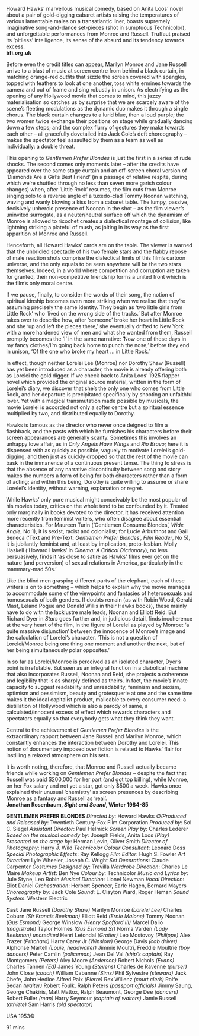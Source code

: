 
Howard Hawks’ marvellous musical comedy, based on Anita Loos’ novel about a pair of gold-digging cabaret artists raising the temperatures of various lamentable males on a transatlantic liner, boasts supremely imaginative song-and-dance set-pieces (shot in sumptuous Technicolor), and unforgettable performances from Monroe and Russell. Truffaut praised its ‘pitiless’ intelligence, its sense of the absurd and its tendency towards excess.<br>
**bfi.org.uk**

Before even the credit titles can appear, Marilyn Monroe and Jane Russell arrive to a blast of music at screen centre from behind a black curtain, in matching orange-red outfits that sizzle the screen covered with spangles, topped with feathers to look at one another, toss white ermines towards the camera and out of frame and sing robustly in unison. As electrifying as the opening of any Hollywood movie that comes to mind, this jazzy materialisation so catches us by surprise that we are scarcely aware of the scene’s fleeting modulations as the dynamic duo makes it through a single chorus. The black curtain changes to a lurid blue, then a loud purple; the two women twice exchange their positions on stage while gradually dancing down a few steps; and the complex flurry of gestures they make towards each other – all gracefully dovetailed into Jack Cole’s deft choreography – makes the spectator feel assaulted by them as a team as well as individually: a double threat.

This opening to _Gentlemen Prefer Blondes_ is just the first in a series of rude shocks. The second comes only moments later – after the credits have appeared over the same stage curtain and an off-screen choral version of ‘Diamonds Are a Girl’s Best Friend’ (in a passage of relative respite, during which we’re shuttled through no less than seven more garish colour changes) when, after ‘Little Rock’ resumes, the film cuts from Monroe singing solo to a reverse angle of a tuxedo-clad Tommy Noonan watching, waving and wanly blowing a kiss from a cabaret table. The lumpy, passive, decisively unheroic presence of Noonan in the shot – as the film viewer’s uninvited surrogate, as a neuter/neutral surface off which the dynamism of Monroe is allowed to ricochet creates a dialectical montage of collision, like lightning striking a plateful of mush, as jolting in its way as the first apparition of Monroe and Russell.

Henceforth, all Howard Hawks’ cards are on the table. The viewer is warned that the unbridled spectacle of his two female stars and the flabby repose of male reaction shots comprise the dialectical limits of this film’s cartoon universe, and the only equals to be seen anywhere will be the two stars themselves. Indeed, in a world where competition and corruption are taken for granted, their non-competitive friendship forms a united front which is the film’s only moral centre.

If we pause, finally, to consider the words of their song, the notion of spiritual kinship becomes even more striking when we realise that they’re assuming precisely the same identity. They begin as ‘two little girls from Little Rock’ who ‘lived on the wrong side of the tracks.’ But after Monroe takes over to describe how, after ‘someone’ broke her heart in Little Rock and she ‘up and left the pieces there,’ she eventually drifted to New York with a more hardened view of men and what she wanted from them, Russell promptly becomes the ‘I’ in the same narrative: ‘Now one of these days in my fancy clothes/I’m going back home to punch the nose,’ before they end in unison, ‘Of the one who broke my heart ... in Little Rock.’

In effect, though neither Lorelei Lee (Monroe) nor Dorothy Shaw (Russell) has yet been introduced as a character, the movie is already offering both as Lorelei the gold digger. If we check back to Anita Loos’ 1925 flapper novel which provided the original source material, written in the form of Lorelei’s diary, we discover that she’s the only one who comes from Little Rock, and her departure is precipitated specifically by shooting an unfaithful lover. Yet with a magical transmutation made possible by musicals, the movie Lorelei is accorded not only a softer centre but a spiritual essence multiplied by two, and distributed equally to Dorothy.

Hawks is famous as the director who never once deigned to film a flashback, and the pasts with which he furnishes his characters before their screen appearances are generally scanty. Sometimes this involves an unhappy love affair, as in _Only Angels Have Wings_ and _Rio Bravo_; here it is dispensed with as quickly as possible, vaguely to motivate Lorelei’s gold-digging, and then just as quickly dropped so that the rest of the movie can bask in the immanence of a continuous present tense. The thing to stress is that the absence of any narrative discontinuity between song and story makes the numbers a form of being for both characters rather than a form of acting; and within this being, Dorothy is quite willing to assume or share Lorelei’s identity, without warning, explanation or regret.

While Hawks’ only pure musical might conceivably be the most popular of his movies today, critics on the whole tend to be confounded by it. Treated only marginally in books devoted to the director, it has received attention more recently from feminist writers, who often disagree about essential characteristics. For Maureen Turin (‘Gentlemen Consume Blondes’, _Wide Angle_, No 1), it is sexist, racist and colonialist; for Lucie Arbuthnot and Gail Seneca (‘Text and Pre-Text: _Gentlemen Prefer Blondes_’, _Film Reader_, No 5), it is jubilantly feminist and, at least by implication, proto-lesbian. Molly Haskell (‘Howard Hawks’ in _Cinema: A Critical Dictionary_), no less persuasively, finds it ‘as close to satire as Hawks’ films ever get on the nature (and perversion) of sexual relations in America, particularly in the mammary-mad 50s.’

Like the blind men grasping different parts of the elephant, each of these writers is on to something – which helps to explain why the movie manages to accommodate some of the viewpoints and fantasies of heterosexuals and homosexuals of both genders. If doubts remain (as with Robin Wood, Gerald Mast, Leland Pogue and Donald Willis in their Hawks books), these mainly have to do with the lacklustre male leads, Noonan and Elliott Reid. But Richard Dyer in _Stars_ goes further and, in judicious detail, finds incoherence at the very heart of the film, in the figure of Lorelei as played by Monroe: ‘a quite massive disjunction’ between the innocence of Monroe’s image and the calculation of Lorelei’s character. ‘This is not a question of Lorelei/Monroe being one thing one moment and another the next, but of her being simultaneously polar opposites.’

In so far as Lorelei/Monroe is perceived as an isolated character, Dyer’s point is irrefutable. But seen as an integral function in a diabolical machine that also incorporates Russell, Noonan and Reid, she projects a coherence and legibility that is as sharply defined as theirs. In fact, the movie’s innate capacity to suggest readability and unreadability, feminism and sexism, optimism and pessimism, beauty and grotesquerie at one and the same time makes it the ideal capitalist product, malleable to every consumer need: a distillation of Hollywood which is also a parody of same, a calculated/innocent excess of effect which rewards characters and spectators equally so that everybody gets what they think they want.

Central to the achievement of _Gentlemen Prefer Blondes_ is the extraordinary rapport between Jane Russell and Marilyn Monroe, which constantly enhances the interaction between Dorothy and Lorelei. This notion of documentary imposed over fiction is related to Hawks’ flair for instilling a relaxed atmosphere on his sets.

It is worth noting, therefore, that Monroe and Russell actually became friends while working on _Gentlemen Prefer Blondes_ – despite the fact that Russell was paid $200,000 for her part (and got top billing), while Monroe, on her Fox salary and not yet a star, got only $500 a week. Hawks once explained their unusual ‘chemistry’ as screen presences by describing Monroe as a fantasy and Russell as ‘real’.<br>
**Jonathan Rosenbaum, _Sight and Sound_, Winter 1984-85**<br>



**GENTLEMEN PREFER BLONDES**
_Directed by_: Howard Hawks
_©/Produced and Released by_: Twentieth Century-Fox Film Corporation
_Produced by_: Sol C. Siegel
_Assistant Director_: Paul Helmick
_Screen Play by_: Charles Lederer
_Based on the musical comedy by_: Joseph Fields, Anita Loos
_[Play] Presented on the stage by_: Herman Levin, Oliver Smith
_Director of Photography_: Harry J. Wild
_Technicolor Colour Consultant_: Leonard Doss
_Special Photographic Effects_: Ray Kellogg
_Film Editor_: Hugh S. Fowler
_Art Direction_: Lyle Wheeler, Joseph C. Wright
_Set Decorations_: Claude Carpenter
_Costumes Designed by_: Travilla
_Wardrobe Direction_: Charles Le Maire
_Makeup Artist_: Ben Nye
_Colour by_: Technicolor
_Music and Lyrics by_: Jule Styne, Leo Robin
_Musical Direction_: Lionel Newman
_Vocal Direction_: Eliot Daniel
_Orchestration_: Herbert Spencer, Earle Hagen, Bernard Mayers
_Choreography by_: Jack Cole
_Sound_: E. Clayton Ward, Roger Heman
_Sound System_: Western Electric

**Cast**
Jane Russell _(Dorothy Shaw)_
Marilyn Monroe _(Lorelei Lee)_
Charles Coburn _(Sir Francis Beekman)_
Elliott Reid _(Ernie Malone)_
Tommy Noonan _(Gus Esmond)_
George Winslow _(Henry Spofford III)_
Marcel Dalio _(magistrate)_
Taylor Holmes _(Gus Esmond Sr)_
Norma Varden _(Lady Beekman)_
_uncredited_
Henri Letondal _(Grotier)_
Leo Mostovoy _(Philippe)_
Alex Frazer _(Pritchard)_
Harry Carey Jr _(Winslow)_
George Davis _(cab driver)_
Alphonse Martell _(Louie, headwaiter)_
Jimmie Moultri, Freddie Moultrie _(boy dancers)_
Peter Camlin _(policeman)_
Jean Del Val _(ship’s captain)_
Ray Montgomery _(Peters)_
Alvy Moore _(Anderson)_
Robert Nichols _(Evans)_
Charles Tannen _(Ed)_
James Young _(Stevens)_
Charles de Ravenne _(purser)_
John Close _(coach)_
William Cabanne _(Sims)_
Phil Sylvestre _(steward)_
Jack Chefe, John Hedloe
Alfred Paix _(Pierre)_
Rex Willenz _(court clerk)_
Rolfe Sedan _(waiter)_
Robert Foulk, Ralph Peters _(passport officials)_
Jimmy Saung, George Chakiris, Matt Mattox, Ralph Beaumont, George Dee _(dancers)_
Robert Fuller _(man)_
Harry Seymour _(captain of waiters)_
Jamie Russell _(athlete)_
Sam Harris _(old spectator)_

USA 1953©

91 mins
<!--stackedit_data:
eyJoaXN0b3J5IjpbLTcyNDg2MjY3NCw1ODI2NDEyODNdfQ==
-->